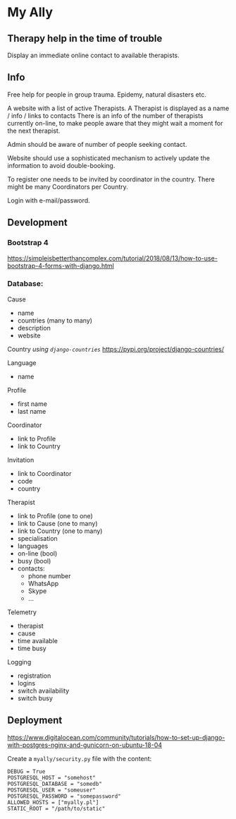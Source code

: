 # My Ally
## Therapy help in the time of trouble

Display an immediate online contact to available therapists.

## Info

Free help for people in group trauma.
Epidemy, natural disasters etc.

A website with a list of active Therapists.
A Therapist is displayed as a name / info / links to contacts
There is an info of the number of therapists currently on-line, to make people aware that they might wait a moment for the next therapist.

Admin should be aware of number of people seeking contact.

Website should use a sophisticated mechanism to actively update the information to avoid double-booking.

To register one needs to be invited by coordinator in the country.
There might be many Coordinators per Country.

Login with e-mail/password.

## Development

### Bootstrap 4
https://simpleisbetterthancomplex.com/tutorial/2018/08/13/how-to-use-bootstrap-4-forms-with-django.html

### Database:

Cause
 - name
 - countries (many to many)
 - description
 - website

Country
*using `django-countries`*
https://pypi.org/project/django-countries/
 
Language
- name

Profile
  - first name
  - last name 

Coordinator
  - link to Profile
  - link to Country
  
Invitation
  - link to Coordinator
  - code
  - country

Therapist
  - link to Profile (one to one)
  - link to Cause (one to many)
  - link to Country (one to many)
  - specialisation
  - languages
  - on-line (bool)
  - busy (bool)
  - contacts:
    - phone number
    - WhatsApp
    - Skype
    - ...

Telemetry
 - therapist
 - cause
 - time available
 - time busy

Logging
 - registration
 - logins
 - switch availability
 - switch busy


## Deployment
https://www.digitalocean.com/community/tutorials/how-to-set-up-django-with-postgres-nginx-and-gunicorn-on-ubuntu-18-04

Create a `myally/security.py` file with the content:

```
DEBUG = True
POSTGRESQL_HOST = "somehost"
POSTGRESQL_DATABASE = "somedb"
POSTGRESQL_USER = "someuser"
POSTGRESQL_PASSWORD = "somepassword"
ALLOWED_HOSTS = ["myally.pl"]
STATIC_ROOT = "/path/to/static"
````
